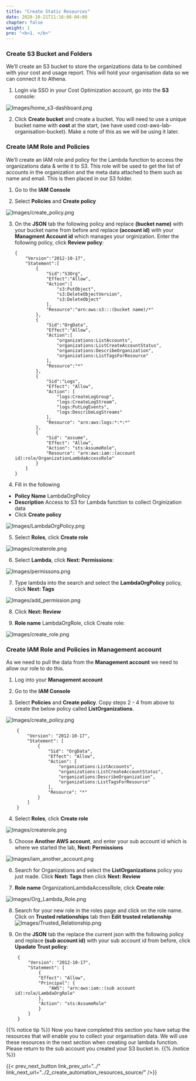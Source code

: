 ```yaml
---
title: "Create Static Resources"
date: 2020-10-21T11:16:08-04:00
chapter: false
weight: 1
pre: "<b>1. </b>"
---
```



### Create S3 Bucket and Folders
We’ll create an S3 bucket to store the organizations data to be combined with your cost and usage report. This will hold your organisation data so we can connect it to Athena.

1. Login via SSO in your Cost Optimization account, go into the **S3** console:

![Images/home_s3-dashboard.png](/Cost/300_Orginization_Data_CUR_Connection/Images/home_s3-dashboard.png)

2. Click **Create bucket** and create a bucket. You will need to use a unique bucket name with **cost** at the start, (we have used cost-aws-lab-organisation-bucket). Make a note of this as we will be using it later.



### Create IAM Role and Policies
We’ll create an IAM role and policy for the Lambda function to access the organizations data & write it to S3. This role will be used to get the list of accounts in the organization and the meta data attached to them such as name and email. This is then placed in our S3 folder.

1.	Go to the **IAM Console**

2.	Select **Policies** and **Create policy**

![Images/create_policy.png](/Cost/300_Orginization_Data_CUR_Connection/Images/create_policy.png)

3.	On the **JSON** tab the following policy and replace **(bucket name)** with your bucket name from before and replace **(account id)** with your **Managment Account id** which manages your orginization. Enter the following policy, click **Review policy**:

        {
            "Version":"2012-10-17",
            "Statement":[
                {
                    "Sid":"S3Org",
                    "Effect":"Allow",
                    "Action":[
                        "s3:PutObject",
                        "s3:DeleteObjectVersion",
                        "s3:DeleteObject"
                    ],
                    "Resource":"arn:aws:s3:::(bucket name)/*"
                },
                {
                    "Sid":"OrgData",
                    "Effect":"Allow",
                    "Action":[
                        "organizations:ListAccounts",
                        "organizations:ListCreateAccountStatus",
                        "organizations:DescribeOrganization",
                        "organizations:ListTagsForResource"
                    ],
                    "Resource":"*"
                },
                {
                    "Sid":"Logs",
                    "Effect": "Allow",
                    "Action": [
                        "logs:CreateLogGroup",
                        "logs:CreateLogStream",
                        "logs:PutLogEvents",
                        "logs:DescribeLogStreams"
                    ],
                    "Resource": "arn:aws:logs:*:*:*"
                },
                {
                    "Sid": "assume",
                    "Effect": "Allow",
                    "Action": "sts:AssumeRole",
                    "Resource": "arn:aws:iam::(account id):role/OrganizationLambdaAccessRole"
                }
            ]
        }

4.	Fill in the following
* **Policy Name** LambdaOrgPolicy
* **Description** Access to S3 for Lambda function to collect Orginization data
* Click **Create policy**

![Images/LambdaOrgPolicy.png](/Cost/300_Orginization_Data_CUR_Connection/Images/LambdaOrgPolicy.png)

5.	Select **Roles**, click **Create role**

![Images/createrole.png](/Cost/300_Orginization_Data_CUR_Connection/Images/createrole.png)

6.	Select **Lambda**, click **Next: Permissions**:

![Images/permissons.png](/Cost/300_Orginization_Data_CUR_Connection/Images/permissons.png)

7.	Type lambda into the search and select the **LambdaOrgPolicy** policy, click **Next: Tags**

![Images/add_permission.png](/Cost/300_Orginization_Data_CUR_Connection/Images/add_permission.png)

8.	Click **Next: Review**

9.	**Role name** LambdaOrgRole, click Create role:

![Images/create_role.png](/Cost/300_Orginization_Data_CUR_Connection/Images/create_role.png)


### Create IAM Role and Policies in Management account
As we need to pull the data from the **Management account** we need to allow our role to do this. 

1. Log into your **Management account**

2. Go to the **IAM Console**

3. Select **Policies** and **Create policy**. Copy steps 2 - 4 from above to create the below policy called **ListOrganizations**.

![Images/create_policy.png](/Cost/300_Orginization_Data_CUR_Connection/Images/create_policy.png)

        {
            "Version": "2012-10-17",
            "Statement": [
                {
                    "Sid": "OrgData",
                    "Effect": "Allow",
                    "Action": [
                        "organizations:ListAccounts",
                        "organizations:ListCreateAccountStatus",
                        "organizations:DescribeOrganization",
                        "organizations:ListTagsForResource"
                    ],
                    "Resource": "*"
                }
            ]
        }


4.	Select **Roles**, click **Create role**

![Images/createrole.png](/Cost/300_Orginization_Data_CUR_Connection/Images/createrole.png)

5. Choose **Another AWS account**,  and enter your sub account id which is where we started the lab, **Next: Permissions** 

![Images/iam_another_account.png](/Cost/300_Orginization_Data_CUR_Connection/Images/iam_another_account.png)

6. Search for Organizations and select the **ListOrganizations** policy you just made. Click **Next: Tags** then click **Next: Review**

7. **Role name** OrganizationLambdaAccessRole, click **Create role**:

![Images/Org_Lambda_Role.png](/Cost/300_Orginization_Data_CUR_Connection/Images/Org_Lambda_Role.png)

8. Search for your new role in the roles page and click on the role name. Click on **Trusted relationships** tab then **Edit trusted relationship**
![Images/Trusted_Relationship.png](/Cost/300_Orginization_Data_CUR_Connection/Images/Trusted_Relationship.png)

9. On the **JSON** tab the replace the current json with the following policy and replace **(sub account id)** with your sub account id from before, click **Upadate Trust policy**:

        {
            "Version": "2012-10-17",
            "Statement": [
                {
                "Effect": "Allow",
                "Principal": {
                    "AWS": "arn:aws:iam::(sub account id):role/LambdaOrgRole"
                },
                "Action": "sts:AssumeRole"
                }
            ]
        }


{{% notice tip %}}
Now you have completed this section you have setup the resources that will enable you to collect your organisation data. We will use these resources in the next section when creating our lambda function. Please return to the sub account you created your S3 bucket in.
{{% /notice %}}


{{< prev_next_button link_prev_url="../" link_next_url="../2_create_automation_resources_source/" />}}